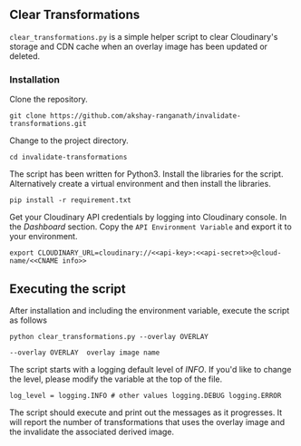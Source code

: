 ## Clear Transformations

`clear_transformations.py` is a simple helper script to clear Cloudinary's storage and CDN cache when an overlay image has been updated or deleted.

### Installation

Clone the repository.

```
git clone https://github.com/akshay-ranganath/invalidate-transformations.git
```

Change to the project directory.

```
cd invalidate-transformations
```

The script has been written for Python3. Install the libraries for the script. Alternatively create a virtual environment and then install the libraries.

```
pip install -r requirement.txt
```

Get your Cloudinary API credentials by logging into Cloudinary console. In the _Dashboard_ section. Copy the `API Environment Variable` and export it to your environment.

```
export CLOUDINARY_URL=cloudinary://<<api-key>:<<api-secret>>@cloud-name/<<CNAME info>>
```

## Executing the script

After installation and including the environment variable, execute the script as follows

```
python clear_transformations.py --overlay OVERLAY

--overlay OVERLAY  overlay image name
```

The script starts with a logging default level of _INFO_. If you'd like to change the level, please modify the variable at the top of the file.

```
log_level = logging.INFO # other values logging.DEBUG logging.ERROR
```

The script should execute and print out the messages as it progresses. It will report the number of transformations that uses the overlay image and the invalidate the associated derived image.